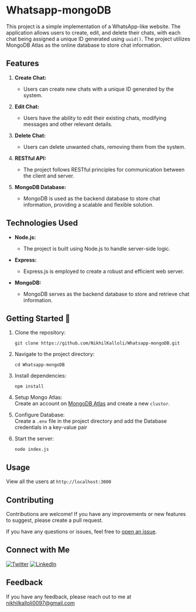 # Whatsapp-mongoDB

This project is a simple implementation of a WhatsApp-like website. The application allows users to create, edit, and delete their chats, with each chat being assigned a unique ID generated using `uuid()`. The project utilizes  MongoDB Atlas as the online database to store chat information.

## Features

1. **Create Chat:**
   - Users can create new chats with a unique ID generated by the system.

2. **Edit Chat:**
   - Users have the ability to edit their existing chats, modifying messages and other relevant details.

3. **Delete Chat:**
   - Users can delete unwanted chats, removing them from the system.

4. **RESTful API:**
   - The project follows RESTful principles for communication between the client and server.

5. **MongoDB Database:**
   - MongoDB is used as the backend database to store chat information, providing a scalable and flexible solution.

## Technologies Used

- **Node.js:**
  - The project is built using Node.js to handle server-side logic.

- **Express:**
  - Express.js is employed to create a robust and efficient web server.

- **MongoDB:**
  - MongoDB serves as the backend database to store and retrieve chat information.

## Getting Started 🚀


1. Clone the repository:

   ```
   git clone https://github.com/NikhilKalloli/Whatsapp-mongoDB.git
   ```
2. Navigate to the project directory:
    ```
    cd Whatsapp-mongoDB
    ```
3. Install dependencies:
    ```
    npm install
    ```

4.  Setup Mongo Atlas:   
    Create an account on [MongoDB Atlas](https://www.mongodb.com/cloud/atlas/register) and create a new `clustor`.  

     
5. Configure Database:   
   Create a ```.env``` file in the project directory and add the Database credentials in a key-value pair

6. Start the server:
    ```
    node index.js
    ```

## Usage
View all the users at ```http://localhost:3000```

## Contributing

Contributions are welcome! If you have any improvements or new features to suggest, please create a pull request.

If you have any questions or issues, feel free to [open an issue](https://github.com/NikhilKalloli/Whatsapp-mongoDB/issues).

## Connect with Me

[![Twitter](https://img.shields.io/badge/Twitter-1DA1F2?style=for-the-badge&logo=twitter&logoColor=white)](https://twitter.com/NikhilKalloli)
[![LinkedIn](https://img.shields.io/badge/LinkedIn-0A66C2?style=for-the-badge&logo=linkedin&logoColor=white)](https://www.linkedin.com/in/nikhil-kalloli-a6ab2a25b/)

## Feedback

If you have any feedback, please reach out to me at nikhilkalloli0097@gmail.com

